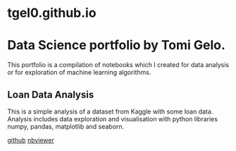 # tgel0.github.io
# Data Science portfolio by Tomi Gelo.

This portfolio is a compilation of notebooks which I created for data analysis or for exploration of machine learning algorithms.

## Loan Data Analysis

This is a simple analysis of a dataset from Kaggle with some loan data. Analysis includes data exploration and visualisation with python libraries numpy, pandas, matplotlib and seaborn.

[github](https://github.com/tgel0/tgel0.github.io/blob/master/LoanDataNotebook-Feb2018.ipynb) [nbviewer](http://nbviewer.jupyter.org/github/tgel0/tgel0.github.io/blob/master/LoanDataNotebook-Feb2018.ipynb)
